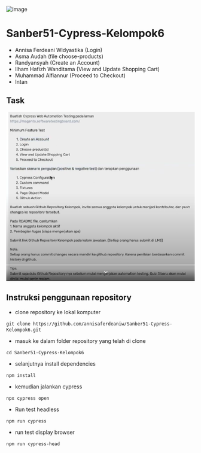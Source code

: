 ![image](https://github.com/annisaferdeaniw/Sanber51-Cypress-Kelompok6/assets/148175430/fe5b8a2f-7477-45aa-9d20-84ae529aa5f7)

# Sanber51-Cypress-Kelompok6

- Annisa Ferdeani Widyastika (Login)
- Asma Audah (file choose-products)
- Randyansyah (Create an Account)
- Ilham Hafizh Wanditama (View and Update Shopping Cart)
- Muhammad Alfiannur (Proceed to Checkout)
- Intan

## Task

![task quiz](https://github.com/randyansyah/image/blob/main/task%20quiz.png)

## Instruksi penggunaan repository

- clone repository ke lokal komputer

```
git clone https://github.com/annisaferdeaniw/Sanber51-Cypress-Kelompok6.git
```

- masuk ke dalam folder repository yang telah di clone

```
cd Sanber51-Cypress-Kelompok6
```

- selanjutnya install dependencies

```
npm install
```

- kemudian jalankan cypress

```
npx cypress open
```

- Run test headless

```
npm run cypress
```

- run test display browser

```
npm run cypress-head
```
